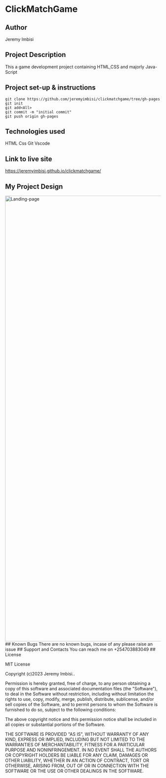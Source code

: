 # ClickMatchGame

## Author

Jeremy Imbisi

## Project Description
This a game development project containing HTML,CSS and majorly Java-Script

## Project set-up & instructions
```
git clone https://github.com/jeremyimbisi/clickmatchgame/tree/gh-pages
git init
git add<All>
git commit -m "initial commit"
git push origin gh-pages
```
## Technologies used
HTML
Css
Git
Vscode
## Link to live site
https://jeremyimbisi.github.io/clickmatchgame/
## My Project Design
<img width="1440" alt="Landing-page" src="https://github.com/jeremyimbisi/clickmatchgame/assets/129991001/30d69e5e-f8be-4323-8e7c-60baec7b143f)">
## Known Bugs
There are no known bugs, incase of any please raise an issue
## Support and Contacts
You can reach me on +254703883049
## License

 MIT License

Copyright (c)2023  Jeremy Imbisi..

Permission is hereby granted, free of charge, to any person obtaining a copy
of this software and associated documentation files (the "Software"), to deal
in the Software without restriction, including without limitation the rights
to use, copy, modify, merge, publish, distribute, sublicense, and/or sell
copies of the Software, and to permit persons to whom the Software is
furnished to do so, subject to the following conditions:

The above copyright notice and this permission notice shall be included in all
copies or substantial portions of the Software.

THE SOFTWARE IS PROVIDED "AS IS", WITHOUT WARRANTY OF ANY KIND, EXPRESS OR
IMPLIED, INCLUDING BUT NOT LIMITED TO THE WARRANTIES OF MERCHANTABILITY,
FITNESS FOR A PARTICULAR PURPOSE AND NONINFRINGEMENT. IN NO EVENT SHALL THE
AUTHORS OR COPYRIGHT HOLDERS BE LIABLE FOR ANY CLAIM, DAMAGES OR OTHER
LIABILITY, WHETHER IN AN ACTION OF CONTRACT, TORT OR OTHERWISE, ARISING FROM,
OUT OF OR IN CONNECTION WITH THE SOFTWARE OR THE USE OR OTHER DEALINGS IN THE
SOFTWARE.
